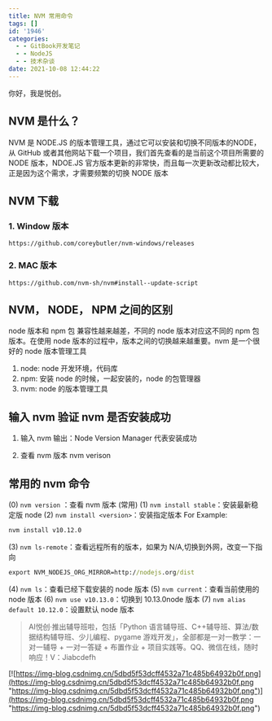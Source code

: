 ```yaml
---
title: NVM 常用命令
tags: []
id: '1946'
categories:
  - - GitBook开发笔记
  - - NodeJS
  - - 技术杂谈
date: 2021-10-08 12:44:22
---
```


你好，我是悦创。

## NVM 是什么？

NVM 是 NODE.JS 的版本管理工具，通过它可以安装和切换不同版本的NODE， 从 GitHub 或者其他网站下载一个项目，我们首先查看的是当前这个项目所需要的 NODE 版本，NDOE.JS 官方版本更新的非常快，而且每一次更新改动都比较大，正是因为这个需求，才需要频繁的切换 NODE 版本

## NVM 下载

### 1\. Window 版本

```link
https://github.com/coreybutler/nvm-windows/releases
```

### 2\. MAC 版本

```link
https://github.com/nvm-sh/nvm#install--update-script
```

## NVM， NODE， NPM 之间的区别

node 版本和 npm 包 兼容性越来越差，不同的 node 版本对应这不同的 npm 包版本。在使用 node 版本的过程中，版本之间的切换越来越重要。nvm 是一个很好的 node 版本管理工具

1.  node: node 开发环境，代码库
2.  npm: 安装 node 的时候，一起安装的，node 的包管理器
3.  nvm: node 的版本管理工具

## 输入 nvm 验证 nvm 是否安装成功

1.  输入 nvm 输出：Node Version Manager 代表安装成功
    
2.  查看 nvm 版本 nvm verison
    

## 常用的 nvm 命令

(0) `nvm version` ：查看 nvm 版本 (常用) (1) `nvm install stable`：安装最新稳定版 node (2) `nvm install <version>`：安装指定版本 For Example:

```cmd
nvm install v10.12.0
```

(3) `nvm ls-remote`：查看远程所有的版本，如果为 N/A,切换到外网，改变一下指向

```cmd
export NVM_NODEJS_ORG_MIRROR=http://nodejs.org/dist
```

(4) `nvm ls`：查看已经下载安装的 node 版本 (5) `nvm current`：查看当前使用的 node 版本 (6) `nvm use v10.13.0`：切换到 10.13.0node 版本 (7) `nvm alias default 10.12.0`：设置默认 node 版本

> AI悦创·推出辅导班啦，包括「Python 语言辅导班、C++辅导班、算法/数据结构辅导班、少儿编程、pygame 游戏开发」，全部都是一对一教学：一对一辅导 + 一对一答疑 + 布置作业 + 项目实践等。QQ、微信在线，随时响应！V：Jiabcdefh

[![https://img-blog.csdnimg.cn/5dbd5f53dcff4532a71c485b64932b0f.png](https://img-blog.csdnimg.cn/5dbd5f53dcff4532a71c485b64932b0f.png "https://img-blog.csdnimg.cn/5dbd5f53dcff4532a71c485b64932b0f.png")](https://img-blog.csdnimg.cn/5dbd5f53dcff4532a71c485b64932b0f.png "https://img-blog.csdnimg.cn/5dbd5f53dcff4532a71c485b64932b0f.png")